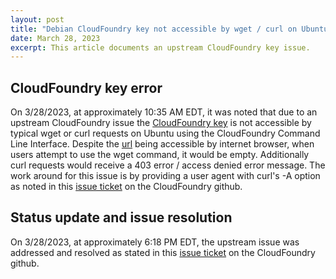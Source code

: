 ```yaml
---
layout: post
title: "Debian CloudFoundry key not accessible by wget / curl on Ubuntu"
date: March 28, 2023
excerpt: This article documents an upstream CloudFoundry key issue.
---
```


## CloudFoundry key error

On 3/28/2023, at approximately 10:35 AM EDT, it was noted that due to an upstream CloudFoundry issue the [CloudFoundry key](https://packages.cloudfoundry.org/debian/cli.cloudfoundry.org.key) is not accessible by typical wget or curl requests on Ubuntu using the CloudFoundry Command Line Interface. Despite the [url](https://packages.cloudfoundry.org/debian/cli.cloudfoundry.org.key) being accessible by internet browser, when users attempt to use the wget command, it would be empty. Additionally curl requests would receive a 403 error / access denied error message. The work around for this issue is by providing a user agent with curl's -A option as noted in this [issue ticket](https://github.com/cloudfoundry/cli/issues/2390) on the CloudFoundry github.

## Status update and issue resolution
On 3/28/2023, at approximately 6:18 PM EDT, the upstream issue was addressed and resolved as stated in this [issue ticket](https://github.com/cloudfoundry/cli/issues/2390) on the CloudFoundry github.
